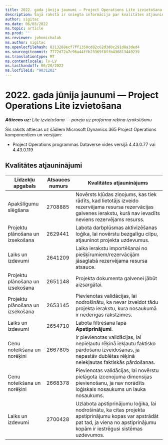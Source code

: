 ```yaml
---
title: 2022. gada jūnija jaunumi — Project Operations Lite izvietošana
description: Šajā rakstā ir sniegta informācija par kvalitātes atjauninājumiem, kas ir pieejami Microsoft Dynamics 365 Project Operations lite izvietošanas 2022. gada jūnija laidienā.
author: sigitac
ms.date: 06/03/2022
ms.topic: article
ms.prod: ''
ms.reviewer: johnmichalak
ms.author: sigitac
ms.openlocfilehash: 8313288ecf7ff1350cd82c62d3d0c291d8a3ded4
ms.sourcegitcommit: 7772d72a7c96a44ffb23369f8ffb436813449239
ms.translationtype: MT
ms.contentlocale: lv-LV
ms.lasthandoff: 06/20/2022
ms.locfileid: "9031202"
---
```

# <a name="whats-new-june-2022---project-operations-lite-deployment"></a>2022. gada jūnija jaunumi — Project Operations Lite izvietošana

_**Attiecas uz:** Lite izvietošana — pāreja uz proforma rēķina izrakstīšanu_

Šis raksts attiecas uz šādiem Microsoft Dynamics 365 Project Operations komponentiem un versijām:

- Project Operations programmas Dataverse vides versijā 4.43.0.77 vai 4.43.0.119

## <a name="quality-updates"></a>Kvalitātes atjauninājumi

| Līdzekļu apgabals | Atsauces numurs | Kvalitātes atjauninājums |
| --- | --- | --- |
| Apakšlīgumu slēgšana | 2708885 | Novērsts kļūdas ziņojums, kas tiek rādīts, kad lietotājs izveido rezervējama resursa rezervācijas galvenes ierakstu, kurā nav ievadīts neviens rezervējams resurss. |
| Projektu plānošana un izsekošana | 2629441 | Labota darbplūsmas aktivizēšanas loģika, lai novērstu bezgalīgu cilpu, atjauninot projekta uzdevumus. |
| Laiks un izdevumi | 2641209 | Laika ierakstu importēšanai no piešķīrumiem/rezervācijām jāsaglabā rezervējama resursa atsauce. |
| Projektu plānošana un izsekošana | 2651148 | Projekta dokumenta galvenei jābūt aizsargātai.|
| Projektu plānošana un izsekošana | 2653145 | Pievienotas validācijas, lai nodrošinātu, ka nevar izveidot tādu projekta ierakstu, kura nosaukumā ir nederīgas rakstzīmes. |
| Laiks un izdevumi | 2654710 | Labota filtrēšana lapā **Apstiprinājumi**. |
| Cenu noteikšana un norēķini | 2667805 | Ir pievienotas validācijas, lai nepieļautu rēķinā iekļautu faktisko pārdošanu izveidošanas, ja nepastāv dublētas rēķinā neiekļautas faktiskās pārdošanas. |
| Cenu noteikšana un norēķini | 2668378 | Pievienotas validācijas, lai novērstu pielāgota izcenojuma dimensijas pievienošanu, ja nav norādīts loģiskais nosaukums un lauka nosaukums. |
| Laiks un izdevumi | 2700428 | Uzlabota apstiprinājumu loģika, lai nodrošinātu, ka citas projekta apstiprinājumu kopas var apstrādāt pat tad, ja viena no apstiprinājumu kopām ir iestrēgusi sistēmas uzdevumos. |
